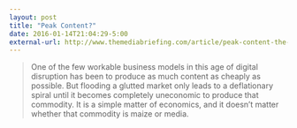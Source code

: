 ```yaml
---
layout: post
title: "Peak Content?"
date: 2016-01-14T21:04:29-5:00
external-url: http://www.themediabriefing.com/article/peak-content-the-collapse-of-the-attention-economy?curator=MediaREDEF
---
```


> One of the few workable business models in this age of digital disruption has been to produce as much content as cheaply as possible. But flooding a glutted market only leads to a deflationary spiral until it becomes completely uneconomic to produce that commodity. It is a simple matter of economics, and it doesn’t matter whether that commodity is maize or media.